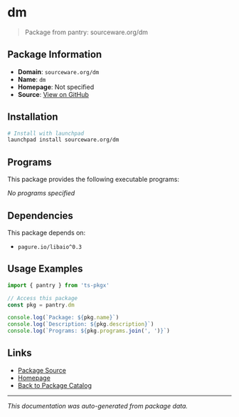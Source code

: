 # dm

> Package from pantry: sourceware.org/dm

## Package Information

- **Domain**: `sourceware.org/dm`
- **Name**: `dm`
- **Homepage**: Not specified
- **Source**: [View on GitHub](https://github.com/pkgxdev/pantry/tree/main/projects/sourceware.org/dm/package.yml)

## Installation

```bash
# Install with launchpad
launchpad install sourceware.org/dm
```

## Programs

This package provides the following executable programs:

*No programs specified*

## Dependencies

This package depends on:

- `pagure.io/libaio^0.3`

## Usage Examples

```typescript
import { pantry } from 'ts-pkgx'

// Access this package
const pkg = pantry.dm

console.log(`Package: ${pkg.name}`)
console.log(`Description: ${pkg.description}`)
console.log(`Programs: ${pkg.programs.join(', ')}`)
```

## Links

- [Package Source](https://github.com/pkgxdev/pantry/tree/main/projects/sourceware.org/dm/package.yml)
- [Homepage](#)
- [Back to Package Catalog](../package-catalog.md)

---

*This documentation was auto-generated from package data.*
